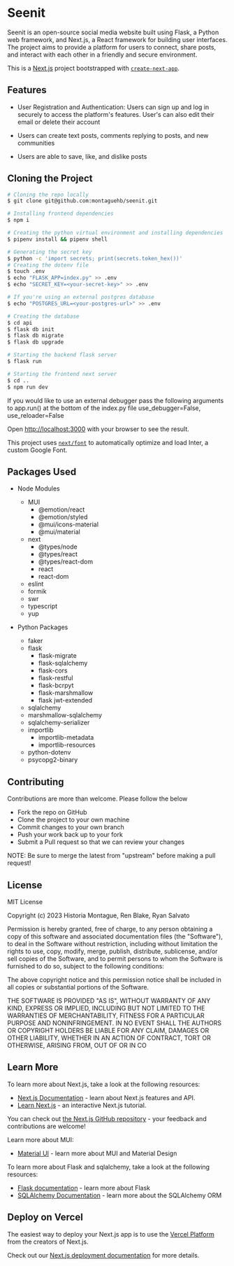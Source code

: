 # Seenit
Seenit is an open-source social media website built using Flask, a Python web framework, and Next.js, a React framework for building user interfaces. The project aims to provide a platform for users to connect, share posts, and interact with each other in a friendly and secure environment.

This is a [Next.js](https://nextjs.org/) project bootstrapped with [`create-next-app`](https://github.com/vercel/next.js/tree/canary/packages/create-next-app).

## Features

- User Registration and Authentication: Users can sign up and log in securely to access the platform's features. User's can also edit their email or delete their account

- Users can create text posts, comments replying to posts, and new communities

- Users are able to save, like, and dislike posts

## Cloning the Project
```bash
# Cloning the repo locally
$ git clone git@github.com:montaguehb/seenit.git

# Installing frontend dependencies
$ npm i

# Creating the python virtual environment and installing dependencies
$ pipenv install && pipenv shell

# Generating the secret key
$ python -c 'import secrets; print(secrets.token_hex())'
# Creating the dotenv file
$ touch .env
$ echo "FLASK_APP=index.py" >> .env
$ echo "SECRET_KEY=<your-secret-key>" >> .env

# If you're using an external postgres database
$ echo "POSTGRES_URL=<your-postgres-url>" >> .env

# Creating the database
$ cd api
$ flask db init
$ flask db migrate
$ flask db upgrade

# Starting the backend flask server
$ flask run

# Starting the frontend next server
$ cd ..
$ npm run dev

```

If you would like to use an external debugger pass the following arguments to app.run() at the bottom of the index.py file use_debugger=False, use_reloader=False

Open [http://localhost:3000](http://localhost:3000) with your browser to see the result.

This project uses [`next/font`](https://nextjs.org/docs/basic-features/font-optimization) to automatically optimize and load Inter, a custom Google Font.

## Packages Used

- Node Modules
    - MUI
        - @emotion/react
        - @emotion/styled
        - @mui/icons-material
        - @mui/material
    - next
        - @types/node
        - @types/react
        - @types/react-dom
        - react
        - react-dom
    - eslint
    - formik
    - swr
    - typescript
    - yup


- Python Packages
    - faker
    - flask
        - flask-migrate
        - flask-sqlalchemy
        - flask-cors
        - flask-restful
        - flask-bcrpyt
        - flask-marshmallow
        - flask jwt-extended
    - sqlalchemy
    - marshmallow-sqlalchemy  
    - sqlalchemy-serializer
    - importlib
        - importlib-metadata
        - importlib-resources
    - python-dotenv
    - psycopg2-binary

## Contributing

Contributions are more than welcome. Please follow the below 

- Fork the repo on GitHub
- Clone the project to your own machine
- Commit changes to your own branch
- Push your work back up to your fork
- Submit a Pull request so that we can review your changes

NOTE: Be sure to merge the latest from "upstream" before making a pull request!
## License

MIT License

Copyright (c) 2023 Historia Montague, Ren Blake, Ryan Salvato

Permission is hereby granted, free of charge, to any person obtaining a copy
of this software and associated documentation files (the "Software"), to deal
in the Software without restriction, including without limitation the rights
to use, copy, modify, merge, publish, distribute, sublicense, and/or sell
copies of the Software, and to permit persons to whom the Software is
furnished to do so, subject to the following conditions:

The above copyright notice and this permission notice shall be included in all
copies or substantial portions of the Software.

THE SOFTWARE IS PROVIDED "AS IS", WITHOUT WARRANTY OF ANY KIND, EXPRESS OR
IMPLIED, INCLUDING BUT NOT LIMITED TO THE WARRANTIES OF MERCHANTABILITY,
FITNESS FOR A PARTICULAR PURPOSE AND NONINFRINGEMENT. IN NO EVENT SHALL THE
AUTHORS OR COPYRIGHT HOLDERS BE LIABLE FOR ANY CLAIM, DAMAGES OR OTHER
LIABILITY, WHETHER IN AN ACTION OF CONTRACT, TORT OR OTHERWISE, ARISING FROM,
OUT OF OR IN CO
## Learn More

To learn more about Next.js, take a look at the following resources:

- [Next.js Documentation](https://nextjs.org/docs) - learn about Next.js features and API.
- [Learn Next.js](https://nextjs.org/learn) - an interactive Next.js tutorial.

You can check out [the Next.js GitHub repository](https://github.com/vercel/next.js/) - your feedback and contributions are welcome!

Learn more about MUI:

- [Material UI](https://mui.com/material-ui/getting-started/) - learn more about MUI and Material Design

To learn more about Flask and sqlalchemy, take a look at the following resources:

- [Flask documentation](https://flask.palletsprojects.com/en/2.3.x/) - learn more about Flask
- [SQLAlchemy Documentation](https://docs.sqlalchemy.org/en/20/) - learn more about the SQLAlchemy ORM

## Deploy on Vercel

The easiest way to deploy your Next.js app is to use the [Vercel Platform](https://vercel.com/new?utm_medium=default-template&filter=next.js&utm_source=create-next-app&utm_campaign=create-next-app-readme) from the creators of Next.js.

Check out our [Next.js deployment documentation](https://nextjs.org/docs/deployment) for more details.
